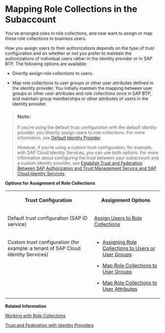 <!-- loio9e1bf57130ef466e8017eab298b40e5e -->

# Mapping Role Collections in the Subaccount

You've arranged roles in role collections, and now want to assign or map these role collections to business users.

How you assign users to their authorizations depends on the type of trust configuration and on whether or not you prefer to maintain the authorizations of individual users rather in the identity provider or in SAP BTP. The following options are available:

-   Directly assign role collections to users.

-   Map role collections to user groups or other user attributes defined in the identity provider. You initially maintain the mapping between user groups or other user attributes and role collections once in SAP BTP, and maintain group memberships or other attributes of users in the identity provider.


> ### Note:  
> If you’re using the default trust configuration with the default identity provider, you directly assign users to role collections. For more information, see [Default Identity Provider](default-identity-provider-d6a8db7.md).
> 
> However, if you’re using a custom trust configuration, for example, with SAP Cloud Identity Services, you can use both options. For more information about configuring the trust between your subaccount and a custom identity provider, see [Establish Trust and Federation Between SAP Authorization and Trust Management Service and SAP Cloud Identity Services](establish-trust-and-federation-between-sap-authorization-and-trust-management-service-a-161f8f0.md).

**Options for Assignment of Role Collections**


<table>
<tr>
<th valign="top">

Trust Configuration

</th>
<th valign="top">

Assignment Options

</th>
</tr>
<tr>
<td valign="top">

Default trust configuration \(SAP ID service\)

</td>
<td valign="top">

[Assign Users to Role Collections](assign-users-to-role-collections-c576676.md) 

</td>
</tr>
<tr>
<td valign="top">

Custom trust configuration \(for example: a tenant of SAP Cloud Identity Services\)

</td>
<td valign="top">

-   [Assigning Role Collections to Users or User Groups](assigning-role-collections-to-users-or-user-groups-31532c7.md)

-   [Map Role Collections to User Groups](map-role-collections-to-user-groups-51acfc8.md)

-   [Map Role Collections to User Attributes](map-role-collections-to-user-attributes-b3fbb1a.md)




</td>
</tr>
</table>

**Related Information**  


[Working with Role Collections](working-with-role-collections-393ea0b.md "As an administrator, you group application roles in role collections. You then assign role collections to application users.")

[Trust and Federation with Identity Providers](trust-and-federation-with-identity-providers-cb1bc8f.md "")

